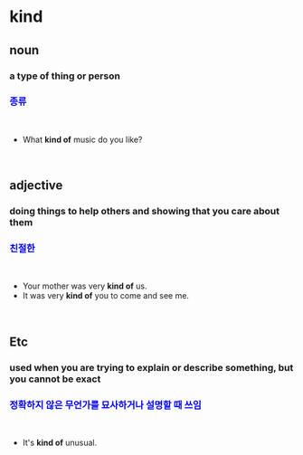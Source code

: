 # **kind**

## noun
### a type of thing or person
### <span style="color: blue">종류</span>
<br/>

* What **kind of** music do you like?  
<br/>

## adjective
### doing things to help others and showing that you care about them
### <span style="color: blue">친절한</span>
<br/>

* Your mother was very **kind of** us.
* It was very **kind of** you to come and see me.  
<br/>

## Etc
### used when you are trying to explain or describe something, but you cannot be exact
### <span style="color: blue">정확하지 않은 무언가를 묘사하거나 설명할 때 쓰임</span>
<br/>

* It's **kind of** unusual.